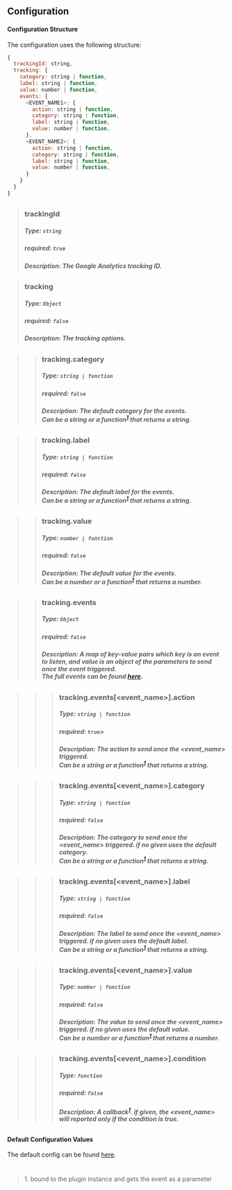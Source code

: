## Configuration

#### Configuration Structure

The configuration uses the following structure:

```js
{
  trackingId: string,
  tracking: {
    category: string | function,
    label: string | function,
    value: number | function,
    events: {
      <EVENT_NAME1>: {
        action: string | function,
        category: string | function,
        label: string | function,
        value: number | function,
      },
      <EVENT_NAME2>: {
        action: string | function,
        category: string | function,
        label: string | function,
        value: number | function,
      }
    }
  }
}
```

##

> ### trackingId
>
> ##### Type: `string`
>
> ##### required: `true`
>
> ##### Description: The Google Analytics tracking ID.

##

> ### tracking
>
> ##### Type: `Object`
>
> ##### required: `false`
>
> ##### Description: The tracking options.

##

> > ### tracking.category
> >
> > ##### Type: `string | function`
> >
> > ##### required: `false`
> >
> > ##### Description: The default category for the events.<br>Can be a string or a function<sup>[1](#f1)</sup> that returns a string.

##

> > ### tracking.label
> >
> > ##### Type: `string | function`
> >
> > ##### required: `false`
> >
> > ##### Description: The default label for the events.<br>Can be a string or a function<sup>[1](#f1)</sup> that returns a string.

##

> > ### tracking.value
> >
> > ##### Type: `number | function`
> >
> > ##### required: `false`
> >
> > ##### Description: The default value for the events.<br>Can be a number or a function<sup>[1](#f1)</sup> that returns a number.

##

> > ### tracking.events
> >
> > ##### Type: `Object`
> >
> > ##### required: `false`
> >
> > ##### Description: A map of key-value pairs which key is an event to listen, and value is an object of the parameters to send once the event triggered.<br>The full events can be found [here](https://github.com/kaltura/playkit-js/blob/master/src/event/event-type.js).

##

> > > ### tracking.events[<event_name>].action
> > >
> > > ##### Type: `string | function`
> > >
> > > ##### required: `true`>
> > >
> > > ##### Description: The action to send once the <event_name> triggered.<br>Can be a string or a function<sup>[1](#f1)</sup> that returns a string.

##

> > > ### tracking.events[<event_name>].category
> > >
> > > ##### Type: `string | function`
> > >
> > > ##### required: `false`
> > >
> > > ##### Description: The category to send once the <event_name> triggered. if no given uses the default category.<br>Can be a string or a function<sup>[1](#f1)</sup> that returns a string.

##

> > > ### tracking.events[<event_name>].label
> > >
> > > ##### Type: `string | function`
> > >
> > > ##### required: `false`
> > >
> > > ##### Description: The label to send once the <event_name> triggered. if no given uses the default label.<br>Can be a string or a function<sup>[1](#f1)</sup> that returns a string.

##

> > > ### tracking.events[<event_name>].value
> > >
> > > ##### Type: `number | function`
> > >
> > > ##### required: `false`
> > >
> > > ##### Description: The value to send once the <event_name> triggered. if no given uses the default value.<br>Can be a number or a function<sup>[1](#f1)</sup> that returns a number.

##

> > > ### tracking.events[<event_name>].condition
> > >
> > > ##### Type: `function`
> > >
> > > ##### required: `false`
> > >
> > > ##### Description: A callback<sup>[1](#f1)</sup>. if given, the <event_name> will reported only if the condition is true.

##

#### Default Configuration Values

The default config can be found [here](../src/default-tracking.js).

#

> <b id="f1"></b>1. bound to the plugin instance and gets the event as a parameter
